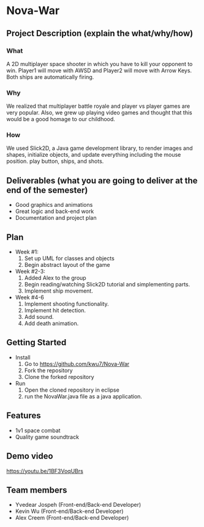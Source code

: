 # **Nova-War** 
## Project Description (explain the what/why/how)
### What
A 2D multiplayer space shooter in which you have to kill your opponent to win. Player1 will move with AWSD and Player2 will move with Arrow Keys. Both ships are automatically firing.
### Why
We realized that multiplayer battle royale and player vs player games are very popular. Also, we grew up playing video games and thought that this would be a good homage to our childhood.
### How
We used Slick2D, a Java game development library, to render images and shapes, initialize objects, and update everything including the mouse position. play button, ships, and shots.
## Deliverables (what you are going to deliver at the end of the semester)
- Good graphics and animations
- Great logic and back-end work
- Documentation and project plan

## Plan
- Week #1: 
  1. Set up UML for classes and objects
  2. Begin abstract layout of the game
- Week #2-3: 
  1. Added Alex to the group
  2. Begin reading/watching Slick2D tutorial and simplementing parts.
  3. Implement ship movement.
- Week #4-6
  1. Implement shooting functionality.
  2. Implement hit detection.
  3. Add sound.
  4. Add death animation.
  
## Getting Started 
- Install
  1. Go to https://github.com/kwu7/Nova-War
  2. Fork the repository 
  3. Clone the forked repository
- Run
  1. Open the cloned repository in eclipse
  2. run the NovaWar.java file as a java application.
## Features 
  - 1v1 space combat
  - Quality game soundtrack
 
## Demo video
   https://youtu.be/1BF3VoqUBrs


## Team members
- Yvedear Jospeh (Front-end/Back-end Developer)
- Kevin Wu (Front-end/Back-end Developer)
- Alex Creem (Front-end/Back-end Developer)

